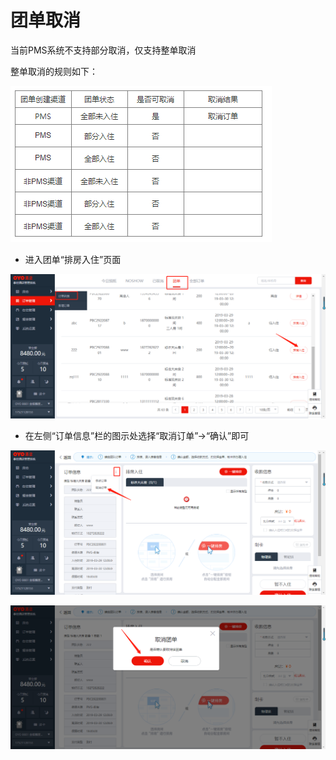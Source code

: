 # 团单取消

当前PMS系统不支持部分取消，仅支持整单取消

整单取消的规则如下：

![](../../../.gitbook/assets/image%20%28601%29.png)

* 进入团单“排房入住”页面

![](../../../.gitbook/assets/image%20%28564%29.png)

* 在左侧“订单信息”栏的图示处选择“取消订单”→“确认”即可

![](../../../.gitbook/assets/image%20%28571%29.png)

![](../../../.gitbook/assets/image%20%28347%29.png)

